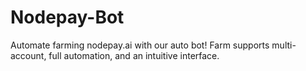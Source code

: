 # Nodepay-Bot
Automate farming nodepay.ai with our auto bot! Farm supports multi-account, full automation, and an intuitive interface.
